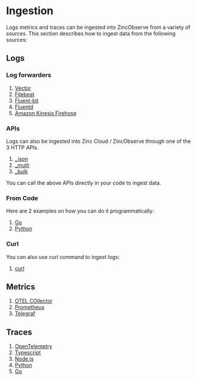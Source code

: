 # Ingestion

Logs metrics and traces can be ingested into ZincObserve from a variety of sources. This section describes how to ingest data from the following sources:

## Logs

### Log forwarders

1. [Vector](logs/vector)
1. [Filebeat](logs/filebeat)
1. [Fluent-bit](logs/fluent-bit)
1. [Fluentd](logs/fluentd)
1. [Amazon Kinesis Firehose](logs/kinesis_firehose)

### APIs

Logs can also be ingested into Zinc Cloud / ZincObserve through one of the 3 HTTP APIs.

1. [_json](/guide/api/ingestion/json)
1. [_multi](/guide/api/ingestion/multi)
1. [_bulk](/guide/api/ingestion/bulk)

You can call the above APIs directly in your code to ingest data. 

### From Code

Here are 2 examples on how you can do it programmatically:

1. [Go](logs/go)
1. [Python](logs/python)

### Curl

You can also use curl command to ingest logs:

1. [curl](logs/curl)

## Metrics

1. [OTEL COllector](metrics/otel_collector)
1. [Prometheus](metrics/prometheus)
1. [Telegraf](metrics/telegraf)


## Traces

1. [OpenTelemetry](traces/opentelemetry)
1. [Typescript](traces/typescript)
1. [Node.js](traces/node.js)
1. [Python](traces/python)
1. [Go](traces/go)





